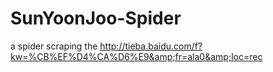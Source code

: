 # SunYoonJoo-Spider
a spider scraping the http://tieba.baidu.com/f?kw=%CB%EF%D4%CA%D6%E9&amp;fr=ala0&amp;loc=rec
